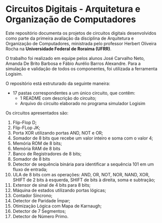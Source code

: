 # Circuitos Digitais - Arquitetura e Organização de Computadores

Este repositório documenta os projetos de circuitos digitais desenvolvidos como parte da primeira avaliação da disciplina de Arquitetura e Organização de Computadores, ministrada pelo professor Herbert Oliveira Rocha na **Universidade Federal de Roraima (UFRR)**.

O trabalho foi realizado em equipe pelos alunos José Carvalho Neto, Amanda De Brito Barbosa e Fábio Aurélio Barros Alexandre. Para a simulação e validação de todos os componentes, foi utilizada a ferramenta Logisim.

O repositório está estruturado da seguinte maneira:
- 17 pastas correspondentes a um único circuito, que contêm:
  - 1 README com descrição do circuito;
  - Arquivo do circuito elaborado no programa simulador Logisim
 
Os circuitos apresentados são:
1. Flip-Flop D;
2. Flip-FLop JK;
3. Porta XOR utilizando portas AND, NOT e OR;
4. Somador de 8 bits que recebe um valor inteiro e soma com o valor 4;
5. Memória ROM de 8 bits;
6. Memória RAM de 8 bits
7. Banco de Registradores de 8 bits;
8. Somador de 8 bits
9. Detector de sequência binária para identificar a sequência 101 em um fluxo de entrada;
10. ULA de 8 bits com as operações: AND, OR, NOT, NOR, NAND, XOR, SHIFT de 2 bits à esquerda, SHIFT de bits à direita, soma e subtração;
11. Extensor de sinal de 4 bits para 8 bits;
12. Máquina de estados utilizando portas lógicas;
13. Contador Síncrono;
14. Detector de Paridade Ímpar;
15. Otimização Lógica com Mapa de Karnaugh;
16. Detector de 7 Segmentos;
17. Detector de Número Primo.

